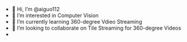 - 👋 Hi, I’m @aiguo112
- 👀 I’m interested in Computer Vision
- 🌱 I’m currently learning 360-degree Vdieo Streaming
- 💞️ I’m looking to collaborate on Tile Streaming for 360-degree Videos
-

<!---
aiguo112/aiguo112 is a ✨ special ✨ repository because its `README.md` (this file) appears on your GitHub profile.
You can click the Preview link to take a look at your changes.
--->
